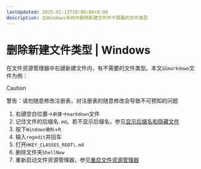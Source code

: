 ```yaml
---
lastUpdated: 2025-02-13T10:00:00+8:00
description: 在Windows系统中删除新建文件中不需要的文件类型
---
```


# 删除新建文件类型 | Windows

在文件资源管理器中右键新建文件内，有不需要的文件类型。本文以`markdown`文件为例：

> [!CAUTION]
> 警告：请勿随意修改注册表，对注册表的随意修改会导致不可预知的问题

1. 右键空白位置->`新建`->`markdown`文件
2. 记住文件的后缀名`.md`。若不显示后缀名，参见[显示后缀名和隐藏文件](/Windows/Extension)
3. 按下`Windows徽标`+`R`
4. 输入`regedit`并回车
5. 打开`HKEY_CLASSES_ROOT\.md`
6. 删除文件夹`ShellNew`
7. 重新启动文件资源管理器，参见[重启文件资源管理器](/Windows/RestartFileExplorer)

